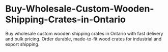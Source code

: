 # Buy-Wholesale-Custom-Wooden-Shipping-Crates-in-Ontario
Buy wholesale custom wooden shipping crates in Ontario with fast delivery and bulk pricing. Order durable, made-to-fit wood crates for industrial and export shipping.
